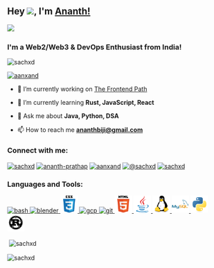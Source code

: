 ## Hey <img src="https://github.com/TheDudeThatCode/TheDudeThatCode/blob/master/Assets/Hi.gif" width="29">, I'm [Ananth!](https://bio.link/sachxd) 
![](https://64.media.tumblr.com/c423e45572d53972d8411a0b3a57fab3/tumblr_inline_nskotvbc2e1r9hj61_500.jpg)
### I'm a Web2/Web3 & DevOps Enthusiast from India!

<p align="left"> <img src="https://komarev.com/ghpvc/?username=sachxd&label=Profile%20views&color=0e75b6&style=flat" alt="sachxd" /> </p>

<p align="left"> <a href="https://twitter.com/aanxand" target="blank"><img src="https://img.shields.io/twitter/follow/aanxand?logo=twitter&style=for-the-badge" alt="aanxand" /></a> </p>

- 🔭 I’m currently working on [The Frontend Path](https://scrimba.com/learn/frontend)

- 🌱 I’m currently learning **Rust, JavaScript, React**

- 💬 Ask me about **Java, Python, DSA**

- 📫 How to reach me **ananthbiji@gmail.com**

<h3 align="left">Connect with me:</h3>
<p align="left">
<a href="https://dev.to/sachxd" target="blank"><img align="center" src="https://raw.githubusercontent.com/rahuldkjain/github-profile-readme-generator/master/src/images/icons/Social/devto.svg" alt="sachxd" height="30" width="40" /></a>
<a href="https://linkedin.com/in/ananth-prathap" target="blank"><img align="center" src="https://raw.githubusercontent.com/rahuldkjain/github-profile-readme-generator/master/src/images/icons/Social/linked-in-alt.svg" alt="ananth-prathap" height="30" width="40" /></a>
<a href="https://instagram.com/aanxand" target="blank"><img align="center" src="https://raw.githubusercontent.com/rahuldkjain/github-profile-readme-generator/master/src/images/icons/Social/instagram.svg" alt="aanxand" height="30" width="40" /></a>
<a href="https://hashnode.com/@sachxd" target="blank"><img align="center" src="https://raw.githubusercontent.com/rahuldkjain/github-profile-readme-generator/master/src/images/icons/Social/hashnode.svg" alt="@sachxd" height="30" width="40" /></a>
<a href="https://www.leetcode.com/sachxd" target="blank"><img align="center" src="https://raw.githubusercontent.com/rahuldkjain/github-profile-readme-generator/master/src/images/icons/Social/leet-code.svg" alt="sachxd" height="30" width="40" /></a>
</p>

<h3 align="left">Languages and Tools:</h3>
<p align="left"> <a href="https://www.gnu.org/software/bash/" target="_blank" rel="noreferrer"> <img src="https://www.vectorlogo.zone/logos/gnu_bash/gnu_bash-icon.svg" alt="bash" width="40" height="40"/> </a> <a href="https://www.blender.org/" target="_blank" rel="noreferrer"> <img src="https://download.blender.org/branding/community/blender_community_badge_white.svg" alt="blender" width="40" height="40"/> </a> <a href="https://www.w3schools.com/css/" target="_blank" rel="noreferrer"> <img src="https://raw.githubusercontent.com/devicons/devicon/master/icons/css3/css3-original-wordmark.svg" alt="css3" width="40" height="40"/> </a> <a href="https://cloud.google.com" target="_blank" rel="noreferrer"> <img src="https://www.vectorlogo.zone/logos/google_cloud/google_cloud-icon.svg" alt="gcp" width="40" height="40"/> </a> <a href="https://git-scm.com/" target="_blank" rel="noreferrer"> <img src="https://www.vectorlogo.zone/logos/git-scm/git-scm-icon.svg" alt="git" width="40" height="40"/> </a> <a href="https://www.w3.org/html/" target="_blank" rel="noreferrer"> <img src="https://raw.githubusercontent.com/devicons/devicon/master/icons/html5/html5-original-wordmark.svg" alt="html5" width="40" height="40"/> </a> <a href="https://www.java.com" target="_blank" rel="noreferrer"> <img src="https://raw.githubusercontent.com/devicons/devicon/master/icons/java/java-original.svg" alt="java" width="40" height="40"/> </a> <a href="https://www.linux.org/" target="_blank" rel="noreferrer"> <img src="https://raw.githubusercontent.com/devicons/devicon/master/icons/linux/linux-original.svg" alt="linux" width="40" height="40"/> </a> <a href="https://www.mysql.com/" target="_blank" rel="noreferrer"> <img src="https://raw.githubusercontent.com/devicons/devicon/master/icons/mysql/mysql-original-wordmark.svg" alt="mysql" width="40" height="40"/> </a> <a href="https://www.python.org" target="_blank" rel="noreferrer"> <img src="https://raw.githubusercontent.com/devicons/devicon/master/icons/python/python-original.svg" alt="python" width="40" height="40"/> </a> <a href="https://www.rust-lang.org" target="_blank" rel="noreferrer"> <img src="https://raw.githubusercontent.com/devicons/devicon/master/icons/rust/rust-plain.svg" alt="rust" width="40" height="40"/> </a> </p>

<p>&nbsp;<img align="center" src="https://github-readme-stats.vercel.app/api?username=sachxd&show_icons=true&locale=en" alt="sachxd" /></p>

<p><img align="center" src="https://github-readme-streak-stats.herokuapp.com/?user=sachxd&" alt="sachxd" /></p>
